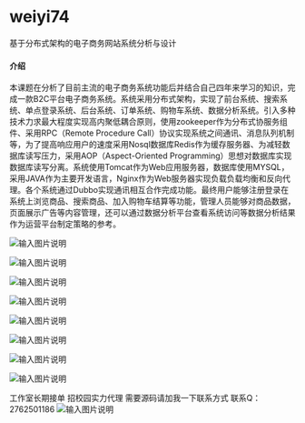 # weiyi74
基于分布式架构的电子商务网站系统分析与设计

#### 介绍
本课题在分析了目前主流的电子商务系统功能后并结合自己四年来学习的知识，完成一款B2C平台电子商务系统。系统采用分布式架构，实现了前台系统、搜索系统、单点登录系统、后台系统、订单系统、购物车系统、数据分析系统。引入多种技术力求最大程度实现高内聚低耦合原则，使用zookeeper作为分布式协服务组件、采用RPC（Remote Procedure Call）协议实现系统之间通讯、消息队列机制等，为了提高响应用户的速度采用Nosql数据库Redis作为缓存服务器、为减轻数据库读写压力，采用AOP（Aspect-Oriented Programming）思想对数据库实现数据库读写分离。系统使用Tomcat作为Web应用服务器，数据库使用MYSQL，采用JAVA作为主要开发语言，Nginx作为Web服务器实现负载负载均衡和反向代理。各个系统通过Dubbo实现通讯相互合作完成功能。最终用户能够注册登录在系统上浏览商品、搜索商品、加入购物车结算等功能，管理人员能够对商品数据，页面展示广告等内容管理，还可以通过数据分析平台查看系统访问等数据分析结果作为运营平台制定策略的参考。

![输入图片说明](https://images.gitee.com/uploads/images/2020/1130/230059_32bdf3d4_4865385.png "屏幕截图.png")

![输入图片说明](https://images.gitee.com/uploads/images/2020/1130/230111_c1db9c2d_4865385.png "屏幕截图.png")

![输入图片说明](https://images.gitee.com/uploads/images/2020/1130/230128_790e04cd_4865385.png "屏幕截图.png")

![输入图片说明](https://images.gitee.com/uploads/images/2020/1130/230148_ec691c9b_4865385.png "屏幕截图.png")

![输入图片说明](https://images.gitee.com/uploads/images/2020/1130/230156_36787590_4865385.png "屏幕截图.png")

![输入图片说明](https://images.gitee.com/uploads/images/2020/1130/230203_320ff732_4865385.png "屏幕截图.png")

![输入图片说明](https://images.gitee.com/uploads/images/2020/1130/230209_dbb8d0ab_4865385.png "屏幕截图.png")

![输入图片说明](https://images.gitee.com/uploads/images/2020/1130/230226_99caa406_4865385.png "屏幕截图.png")

工作室长期接单 招校园实力代理
需要源码请加我一下联系方式
联系Q：2762501186
![输入图片说明](https://images.gitee.com/uploads/images/2020/1119/003728_cd598bb9_4865385.jpeg "微信.jpg")

